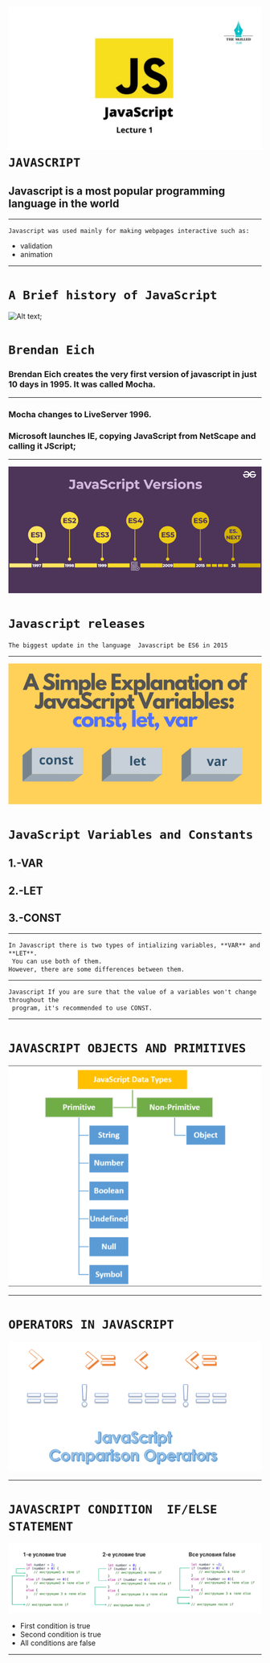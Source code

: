 ![Alt text](image.png) 
``JAVASCRIPT``
=====================
## Javascript is a most popular programming language in the world
______________________
    Javascript was used mainly for making webpages interactive such as:
* validation
* animation 
------------------------
# ``A Brief history of JavaScript``
  ![Alt text](image-1.png);
# ``Brendan Eich``

###  Brendan Eich creates the very first version of javascript in just 10 days in 1995. It was called Mocha.
------------------------
### Mocha changes to LiveServer 1996.  
### Microsoft launches IE, copying JavaScript from NetScape and calling it JScript; 
________________________
![Alt text](image-2.png)
# ``Javascript releases``
    The biggest update in the language  Javascript be ES6 in 2015
_____________________________
![Alt text](image-3.png)
# ``JavaScript Variables and Constants``
## 1.-VAR          
## 2.-LET
## 3.-CONST
--------------------
    In Javascript there is two types of intializing variables, **VAR** and **LET**.
     You can use both of them. 
    However, there are some differences between them.



________________________________________
    Javascript If you are sure that the value of a variables won't change throughout the
     program, it's recommended to use CONST.
--------------------------
# ``JAVASCRIPT OBJECTS AND PRIMITIVES``
![Alt text](image-4.png)
_____________________________
# ``OPERATORS IN JAVASCRIPT``
![Alt text](image-5.png)
______________________
# ``JAVASCRIPT CONDITION  IF/ELSE STATEMENT``
![Alt text](image-7.png)
* First condition is true 
* Second condition is true 
* All conditions are false
________________




